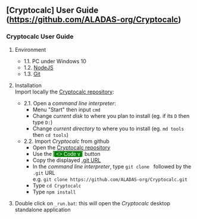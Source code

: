 ## [Cryptocalc] User Guide (https://github.com/ALADAS-org/Cryptocalc)
### Cryptocalc User Guide
1. Environment
    + 1.1. PC under Windows 10
    + 1.2. [NodeJS](https://nodejs.org/en/)
	+ 1.3. [Git](https://git-scm.com/)
	
2. Installation\
   Import locally the [Cryptocalc repository](https://github.com/ALADAS-org/Cryptocalc):
    + 2.1. Open a _command line interpreter_:
		* Menu "Start" then input `cmd`
		* Change _current disk_ to where you plan to install (eg. if its `D` then type `D:`)
		* Change _current directory_ to where you to install (eg. `md tools` then `cd tools`)
	+ 2.2. Import _Cryptocalc_ from github
		* Open the [Cryptocalc repository](https://github.com/ALADAS-org/Cryptocalc) 
		* Use the <span style="color:white; background-color: green; font-family: Arial, Helvetica, sans-serif;">[ <> Code v ]</span> button
		* Copy the displayed [.git URL](https://github.com/ALADAS-org/Cryptocalc.git)
		* In the _command line interpreter_, type `git clone ` followed by the `.git` URL\
		  e.g. `git clone https://github.com/ALADAS-org/Cryptocalc.git`
        * Type `cd Cryptocalc`	
        * Type `npm install`		
		
3. Double click on `_run.bat`: this will open the _Cryptocalc_ desktop standalone application
